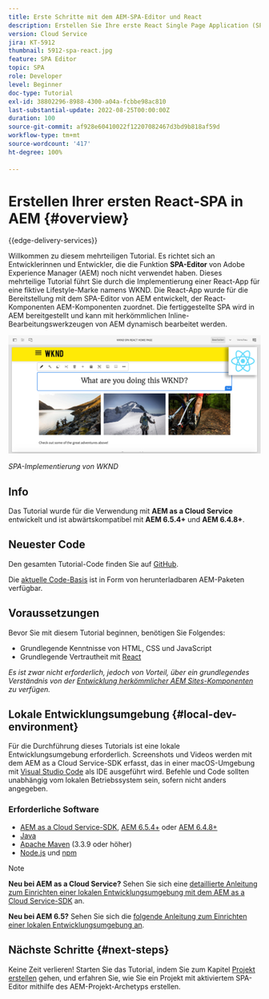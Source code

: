 ```yaml
---
title: Erste Schritte mit dem AEM-SPA-Editor und React
description: Erstellen Sie Ihre erste React Single Page Application (SPA), die in Adobe Experience Manager AEM mit WKND SPA bearbeitet werden kann. Erfahren Sie, wie Sie eine SPA mit dem React JS-Framework und dem SPA-Editor von AEM erstellen. Dieses mehrteilige Tutorial führt durch die Implementierung eines React-Programms für eine fiktive Lifestyle-Marke, die WKND. Das Tutorial beschreibt die komplette Erstellung der SPA und die Integration mit AEM.
version: Cloud Service
jira: KT-5912
thumbnail: 5912-spa-react.jpg
feature: SPA Editor
topic: SPA
role: Developer
level: Beginner
doc-type: Tutorial
exl-id: 38802296-8988-4300-a04a-fcbbe98ac810
last-substantial-update: 2022-08-25T00:00:00Z
duration: 100
source-git-commit: af928e60410022f12207082467d3bd9b818af59d
workflow-type: tm+mt
source-wordcount: '417'
ht-degree: 100%

---
```


# Erstellen Ihrer ersten React-SPA in AEM {#overview}

{{edge-delivery-services}}

Willkommen zu diesem mehrteiligen Tutorial. Es richtet sich an Entwicklerinnen und Entwickler, die die Funktion **SPA-Editor** von Adobe Experience Manager (AEM) noch nicht verwendet haben. Dieses mehrteilige Tutorial führt Sie durch die Implementierung einer React-App für eine fiktive Lifestyle-Marke namens WKND. Die React-App wurde für die Bereitstellung mit dem SPA-Editor von AEM entwickelt, der React-Komponenten AEM-Komponenten zuordnet. Die fertiggestellte SPA wird in AEM bereitgestellt und kann mit herkömmlichen Inline-Bearbeitungswerkzeugen von AEM dynamisch bearbeitet werden.

![Endgültige SPA implementiert](assets/wknd-spa-implementation.png)

*SPA-Implementierung von WKND*

## Info

Das Tutorial wurde für die Verwendung mit **AEM as a Cloud Service** entwickelt und ist abwärtskompatibel mit **AEM 6.5.4+** und **AEM 6.4.8+**.

## Neuester Code

Den gesamten Tutorial-Code finden Sie auf [GitHub](https://github.com/adobe/aem-guides-wknd-spa).

Die [aktuelle Code-Basis](https://github.com/adobe/aem-guides-wknd-spa/releases) ist in Form von herunterladbaren AEM-Paketen verfügbar.

## Voraussetzungen

Bevor Sie mit diesem Tutorial beginnen, benötigen Sie Folgendes:

* Grundlegende Kenntnisse von HTML, CSS und JavaScript
* Grundlegende Vertrautheit mit [React](https://reactjs.org/tutorial/tutorial.html)

*Es ist zwar nicht erforderlich, jedoch von Vorteil, über ein grundlegendes Verständnis von der [Entwicklung herkömmlicher AEM Sites-Komponenten](https://experienceleague.adobe.com/docs/experience-manager-learn/getting-started-wknd-tutorial-develop/overview.html?lang=de) zu verfügen.*

## Lokale Entwicklungsumgebung {#local-dev-environment}

Für die Durchführung dieses Tutorials ist eine lokale Entwicklungsumgebung erforderlich. Screenshots und Videos werden mit dem AEM as a Cloud Service-SDK erfasst, das in einer macOS-Umgebung mit [Visual Studio Code](https://code.visualstudio.com/) als IDE ausgeführt wird. Befehle und Code sollten unabhängig vom lokalen Betriebssystem sein, sofern nicht anders angegeben.

### Erforderliche Software

* [AEM as a Cloud Service-SDK](https://experienceleague.adobe.com/docs/experience-manager-learn/cloud-service/local-development-environment-set-up/aem-runtime.html?lang=de), [AEM 6.5.4+](https://experienceleague.adobe.com/docs/experience-manager-release-information/aem-release-updates/aem-releases-updates.html?lang=de#aem-65) oder [AEM 6.4.8+](https://experienceleague.adobe.com/docs/experience-manager-release-information/aem-release-updates/aem-releases-updates.html?lang=de#aem-64)
* [Java](https://downloads.experiencecloud.adobe.com/content/software-distribution/en/general.html)
* [Apache Maven](https://maven.apache.org/) (3.3.9 oder höher)
* [Node.js](https://nodejs.org/de/) und [npm](https://www.npmjs.com/)

>[!NOTE]
>
> **Neu bei AEM as a Cloud Service?** Sehen Sie sich eine [detaillierte Anleitung zum Einrichten einer lokalen Entwicklungsumgebung mit dem AEM as a Cloud Service-SDK](https://experienceleague.adobe.com/docs/experience-manager-learn/cloud-service/local-development-environment-set-up/overview.html?lang=de) an.
>
> **Neu bei AEM 6.5?** Sehen Sie sich die [folgende Anleitung zum Einrichten einer lokalen Entwicklungsumgebung an](https://experienceleague.adobe.com/docs/experience-manager-learn/foundation/development/set-up-a-local-aem-development-environment.html?lang=de).

## Nächste Schritte {#next-steps}

Keine Zeit verlieren! Starten Sie das Tutorial, indem Sie zum Kapitel [Projekt erstellen](create-project.md) gehen, und erfahren Sie, wie Sie ein Projekt mit aktiviertem SPA-Editor mithilfe des AEM-Projekt-Archetyps erstellen.
